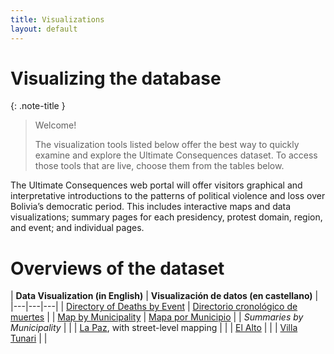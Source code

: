 ```yaml
---
title: Visualizations
layout: default
---
```

# Visualizing the database
    
{: .note-title }
> Welcome!
> 
> The visualization tools listed below offer the best way to quickly 
> examine and explore the Ultimate Consequences dataset. To access those 
> tools that are live, choose them from the tables below.

The Ultimate Consequences web portal will offer visitors graphical and interpretative introductions to the patterns of political violence and loss over Bolivia’s democratic period. This includes interactive maps and data visualizations; summary pages for each presidency, protest domain, region, and event; and individual pages. 

# Overviews of the dataset

| **Data Visualization (in English)** | **Visualización de datos (en castellano)** |
|---|---|---|
| [Directory of Deaths by Event](/vis/Nested-Table.html) | [ Directorio cronológico de muertes](/vis/Directorio-Eventos-Muertes.html) |
| [Map by Municipality](/vis/Choropleth-Map-Municipality.html) | [Mapa por Municipio](/vis/Choropleth-Map-Municipality-es.html) |
| _Summaries by Municipality_ |  |
| [La Paz](https://ultimateconsequences.github.io/municipalities/Dashboard_La-Paz.html), with street-level mapping |  |
| [El Alto](https://ultimateconsequences.github.io/municipalities/Dashboard_El-Alto.html) |  |
| [Villa Tunari](https://ultimateconsequences.github.io/municipalities/Dashboard_Villa-Tunari.html) |  |


